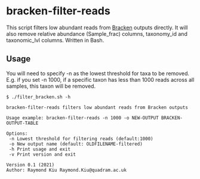 # bracken-filter-reads
This script filters low abundant reads from [Bracken](https://github.com/jenniferlu717/Bracken) outputs directly. It will also remove relative abundance (Sample_frac) columns, taxonomy_id and taxonomic_lvl columns. Written in Bash.

## Usage
You will need to specify -n as the lowest threshold for taxa to be removed. E.g. if you set -n 1000, if a specific taxon has less than 1000 reads across all samples, this taxon will be removed.
```
$ ./filter_bracken.sh -h

bracken-filter-reads filters low abundant reads from Bracken outputs

Usage example: bracken-filter-reads -n 1000 -o NEW-OUTPUT BRACKEN-OUTPUT-TABLE

Options:
 -n Lowest threshold for filtering reads (default:1000)
 -o New output name (default: OLDFILENAME-filtered)
 -h Print usage and exit
 -v Print version and exit

Version 0.1 (2021)
Author: Raymond Kiu Raymond.Kiu@quadram.ac.uk
```
